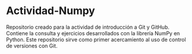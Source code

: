 # Actividad-Numpy
Repositorio creado para la actividad de introducción a Git y GitHub.   Contiene la consulta y ejercicios desarrollados con la librería NumPy en Python. Este repositorio sirve como primer acercamiento al uso de control de versiones con Git.
